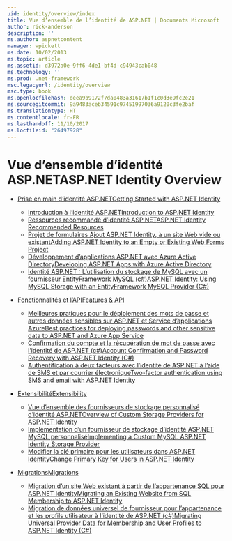 ```yaml
---
uid: identity/overview/index
title: Vue d’ensemble de l’identité de ASP.NET | Documents Microsoft
author: rick-anderson
description: ''
ms.author: aspnetcontent
manager: wpickett
ms.date: 10/02/2013
ms.topic: article
ms.assetid: d3972a0e-9ff6-4de1-bf4d-c94943cab048
ms.technology: ''
ms.prod: .net-framework
msc.legacyurl: /identity/overview
msc.type: book
ms.openlocfilehash: deea9b9172f7da0483a31617b1f1c0d3e9fc2e21
ms.sourcegitcommit: 9a9483aceb34591c97451997036a9120c3fe2baf
ms.translationtype: HT
ms.contentlocale: fr-FR
ms.lasthandoff: 11/10/2017
ms.locfileid: "26497928"
---
```

<a name="aspnet-identity-overview"></a><span data-ttu-id="e5d54-102">Vue d’ensemble d’identité ASP.NET</span><span class="sxs-lookup"><span data-stu-id="e5d54-102">ASP.NET Identity Overview</span></span>
====================
- [<span data-ttu-id="e5d54-103">Prise en main d’identité ASP.NET</span><span class="sxs-lookup"><span data-stu-id="e5d54-103">Getting Started with ASP.NET Identity</span></span>](getting-started/index.md)

    - [<span data-ttu-id="e5d54-104">Introduction à l’identité ASP.NET</span><span class="sxs-lookup"><span data-stu-id="e5d54-104">Introduction to ASP.NET Identity</span></span>](getting-started/introduction-to-aspnet-identity.md)
    - [<span data-ttu-id="e5d54-105">Ressources recommandé d’identité ASP.NET</span><span class="sxs-lookup"><span data-stu-id="e5d54-105">ASP.NET Identity Recommended Resources</span></span>](getting-started/aspnet-identity-recommended-resources.md)
    - [<span data-ttu-id="e5d54-106">Projet de formulaires Ajout ASP.NET Identity, à un site Web vide ou existant</span><span class="sxs-lookup"><span data-stu-id="e5d54-106">Adding ASP.NET Identity to an Empty or Existing Web Forms Project</span></span>](getting-started/adding-aspnet-identity-to-an-empty-or-existing-web-forms-project.md)
    - [<span data-ttu-id="e5d54-107">Développement d’applications ASP.NET avec Azure Active Directory</span><span class="sxs-lookup"><span data-stu-id="e5d54-107">Developing ASP.NET Apps with Azure Active Directory</span></span>](getting-started/developing-aspnet-apps-with-windows-azure-active-directory.md)
    - [<span data-ttu-id="e5d54-108">Identité ASP.NET : L’utilisation du stockage de MySQL avec un fournisseur EntityFramework MySQL (c#)</span><span class="sxs-lookup"><span data-stu-id="e5d54-108">ASP.NET Identity: Using MySQL Storage with an EntityFramework MySQL Provider (C#)</span></span>](getting-started/aspnet-identity-using-mysql-storage-with-an-entityframework-mysql-provider.md)
- [<span data-ttu-id="e5d54-109">Fonctionnalités et l’API</span><span class="sxs-lookup"><span data-stu-id="e5d54-109">Features & API</span></span>](features-api/index.md)

    - [<span data-ttu-id="e5d54-110">Meilleures pratiques pour le déploiement des mots de passe et autres données sensibles sur ASP.NET et Service d’applications Azure</span><span class="sxs-lookup"><span data-stu-id="e5d54-110">Best practices for deploying passwords and other sensitive data to ASP.NET and Azure App Service</span></span>](features-api/best-practices-for-deploying-passwords-and-other-sensitive-data-to-aspnet-and-azure.md)
    - [<span data-ttu-id="e5d54-111">Confirmation du compte et la récupération de mot de passe avec l’identité de ASP.NET (c#)</span><span class="sxs-lookup"><span data-stu-id="e5d54-111">Account Confirmation and Password Recovery with ASP.NET Identity (C#)</span></span>](features-api/account-confirmation-and-password-recovery-with-aspnet-identity.md)
    - [<span data-ttu-id="e5d54-112">Authentification à deux facteurs avec l’identité de ASP.NET à l’aide de SMS et par courrier électronique</span><span class="sxs-lookup"><span data-stu-id="e5d54-112">Two-factor authentication using SMS and email with ASP.NET Identity</span></span>](features-api/two-factor-authentication-using-sms-and-email-with-aspnet-identity.md)
- [<span data-ttu-id="e5d54-113">Extensibilité</span><span class="sxs-lookup"><span data-stu-id="e5d54-113">Extensibility</span></span>](extensibility/index.md)

    - [<span data-ttu-id="e5d54-114">Vue d’ensemble des fournisseurs de stockage personnalisé d’identité ASP.NET</span><span class="sxs-lookup"><span data-stu-id="e5d54-114">Overview of Custom Storage Providers for ASP.NET Identity</span></span>](extensibility/overview-of-custom-storage-providers-for-aspnet-identity.md)
    - [<span data-ttu-id="e5d54-115">Implémentation d’un fournisseur de stockage d’identité ASP.NET MySQL personnalisé</span><span class="sxs-lookup"><span data-stu-id="e5d54-115">Implementing a Custom MySQL ASP.NET Identity Storage Provider</span></span>](extensibility/implementing-a-custom-mysql-aspnet-identity-storage-provider.md)
    - [<span data-ttu-id="e5d54-116">Modifier la clé primaire pour les utilisateurs dans ASP.NET Identity</span><span class="sxs-lookup"><span data-stu-id="e5d54-116">Change Primary Key for Users in ASP.NET Identity</span></span>](extensibility/change-primary-key-for-users-in-aspnet-identity.md)
- [<span data-ttu-id="e5d54-117">Migrations</span><span class="sxs-lookup"><span data-stu-id="e5d54-117">Migrations</span></span>](migrations/index.md)

    - [<span data-ttu-id="e5d54-118">Migration d’un site Web existant à partir de l’appartenance SQL pour ASP.NET Identity</span><span class="sxs-lookup"><span data-stu-id="e5d54-118">Migrating an Existing Website from SQL Membership to ASP.NET Identity</span></span>](migrations/migrating-an-existing-website-from-sql-membership-to-aspnet-identity.md)
    - [<span data-ttu-id="e5d54-119">Migration de données universel de fournisseur pour l’appartenance et les profils utilisateur à l’identité de ASP.NET (c#)</span><span class="sxs-lookup"><span data-stu-id="e5d54-119">Migrating Universal Provider Data for Membership and User Profiles to ASP.NET Identity (C#)</span></span>](migrations/migrating-universal-provider-data-for-membership-and-user-profiles-to-aspnet-identity.md)
